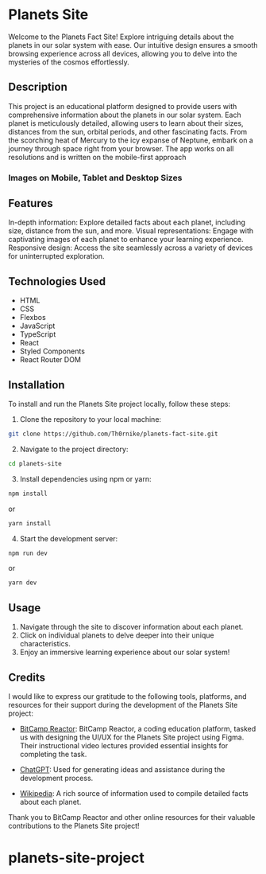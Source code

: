 # Planets Site

Welcome to the Planets Fact Site! Explore intriguing details about the planets in our solar system with ease. Our intuitive design ensures a smooth browsing experience across all devices, allowing you to delve into the mysteries of the cosmos effortlessly.

## Description

This project is an educational platform designed to provide users with comprehensive information about the planets in our solar system. Each planet is meticulously detailed, allowing users to learn about their sizes, distances from the sun, orbital periods, and other fascinating facts. From the scorching heat of Mercury to the icy expanse of Neptune, embark on a journey through space right from your browser. The app works on all resolutions and is written on the mobile-first approach

### Images on Mobile, Tablet and Desktop Sizes

## Features

In-depth information: Explore detailed facts about each planet, including size, distance from the sun, and more.
Visual representations: Engage with captivating images of each planet to enhance your learning experience.
Responsive design: Access the site seamlessly across a variety of devices for uninterrupted exploration.

## Technologies Used

- HTML
- CSS
- Flexbos
- JavaScript
- TypeScript
- React
- Styled Components
- React Router DOM

## Installation

To install and run the Planets Site project locally, follow these steps:

1. Clone the repository to your local machine:

```bash
git clone https://github.com/Th0rnike/planets-fact-site.git
```

2. Navigate to the project directory:

```bash
cd planets-site
```

3. Install dependencies using npm or yarn:

```bash
npm install
```

or

```bash
yarn install
```

4. Start the development server:

```bash
npm run dev
```

or

```bash
yarn dev
```

## Usage

1. Navigate through the site to discover information about each planet.
2. Click on individual planets to delve deeper into their unique characteristics.
3. Enjoy an immersive learning experience about our solar system!

## Credits

I would like to express our gratitude to the following tools, platforms, and resources for their support during the development of the Planets Site project:

- [BitCamp Reactor](https://reactor.bitcamp.ge/): BitCamp Reactor, a coding education platform, tasked us with designing the UI/UX for the Planets Site project using Figma. Their instructional video lectures provided essential insights for completing the task.
- [ChatGPT](https://chat.openai.com/): Used for generating ideas and assistance during the development process.

- [Wikipedia](https://en.wikipedia.org/wiki/Main_Page): A rich source of information used to compile detailed facts about each planet.

Thank you to BitCamp Reactor and other online resources for their valuable contributions to the Planets Site project!
# planets-site-project
